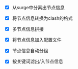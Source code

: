 - [x] 从surge中分离出节点信息
- [x] 将节点信息转换为clash的格式
- [x] 多节点信息拼接
- [x] 将节点信息加入配置文件
- [x] 节点信息自动分组
- [x] 按关键词滤出/入节点信息

